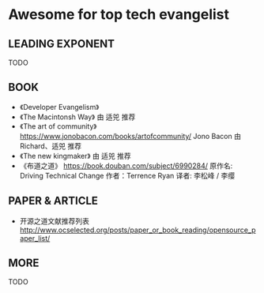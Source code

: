 # Awesome for top tech evangelist 

## LEADING EXPONENT
TODO 


## BOOK
- 《Developer Evangelism》
- 《The Macintonsh Way》 由 适兕 推荐
- 《The art of community》 https://www.jonobacon.com/books/artofcommunity/  Jono Bacon 由 Richard、适兕 推荐
- 《The new kingmaker》 由 适兕 推荐
- 《布道之道》 https://book.douban.com/subject/6990284/  原作名: Driving Technical Change  作者：Terrence Ryan 译者: 李松峰 / 李缨


## PAPER & ARTICLE
- 开源之道文献推荐列表  http://www.ocselected.org/posts/paper_or_book_reading/opensource_paper_list/ 



## MORE 
TODO 


